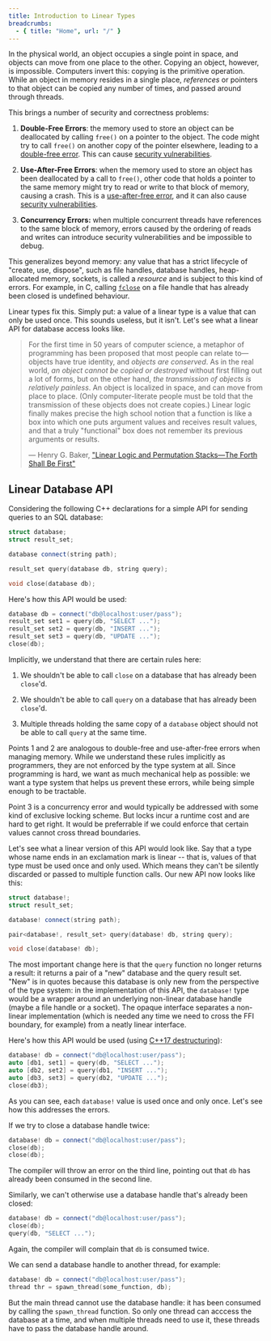 ```yaml
---
title: Introduction to Linear Types
breadcrumbs:
  - { title: "Home", url: "/" }
---
```


In the physical world, an object occupies a single point in space, and objects
can move from one place to the other. Copying an object, however, is
impossible. Computers invert this: copying is the primitive operation. While an
object in memory resides in a single place, _references_ or pointers to that
object can be copied any number of times, and passed around through threads.

This brings a number of security and correctness problems:

1. **Double-Free Errors**: the memory used to store an object can be deallocated
   by calling `free()` on a pointer to the object. The code might try to call
   `free()` on another copy of the pointer elsewhere, leading to a [double-free
   error][2free]. This can cause [security vulnerabilities][2freesec].

2. **Use-After-Free Errors**: when the memory used to store an object has been
   deallocated by a call to `free()`, other code that holds a pointer to the
   same memory might try to read or write to that block of memory, causing a
   crash. This is a [use-after-free error][afterfree], and it can also cause
   [security vulnerabilities][afterfreesec].

3. **Concurrency Errors:** when multiple concurrent threads have references to
   the same block of memory, errors caused by the ordering of reads and writes
   can introduce security vulnerabilities and be impossible to debug.

This generalizes beyond memory: any value that has a strict lifecycle of
"create, use, dispose", such as file handles, database handles, heap-allocated
memory, sockets, is called a _resource_ and is subject to this kind of
errors. For example, in C, calling [`fclose`][fclose] on a file handle that has
already been closed is undefined behaviour.

Linear types fix this. Simply put: a value of a linear type is a value that can
only be used once. This sounds useless, but it isn't. Let's see what a linear
API for database access looks like.

>For the first time in 50 years of computer science, a metaphor of programming
>has been proposed that most people can relate to—objects have true identity,
>and _objects are conserved_. As in the real world, _an object cannot be copied
>or destroyed_ without first filling out a lot of forms, but on the other hand,
>_the transmission of objects is relatively painless_. An object is localized in
>space, and can move from place to place. (Only computer-literate people must be
>told that the transmission of these objects does not create copies.) Linear
>logic finally makes precise the high school notion that a function is like a
>box into which one puts argument values and receives result values, and that a
>truly "functional" box does not remember its previous arguments or results.
>
>— Henry G. Baker, ["Linear Logic and Permutation Stacks—The Forth Shall Be First"][forth]

## Linear Database API

Considering the following C++ declarations for a simple API for sending queries
to an SQL database:

```c++
struct database;
struct result_set;

database connect(string path);

result_set query(database db, string query);

void close(database db);
```

Here's how this API would be used:

```c++
database db = connect("db@localhost:user/pass");
result_set set1 = query(db, "SELECT ...");
result_set set2 = query(db, "INSERT ...");
result_set set3 = query(db, "UPDATE ...");
close(db);
```

Implicitly, we understand that there are certain rules here:

1. We shouldn't be able to call `close` on a database that has already been
   `close`'d.

2. We shouldn't be able to call `query` on a database that has already been
   `close`'d.

3. Multiple threads holding the same copy of a `database` object should not be
   able to call `query` at the same time.

Points 1 and 2 are analogous to double-free and use-after-free errors when
managing memory. While we understand these rules implicitly as programmers, they
are not enforced by the type system at all. Since programming is hard, we want
as much mechanical help as possible: we want a type system that helps us prevent
these errors, while being simple enough to be tractable.

Point 3 is a concurrency error and would typically be addressed with some kind
of exclusive locking scheme. But locks incur a runtime cost and are hard to get
right. It would be preferrable if we could enforce that certain values cannot
cross thread boundaries.

Let's see what a linear version of this API would look like. Say that a type
whose name ends in an exclamation mark is linear -- that is, values of that type
must be used once and only used. Which means they can't be silently discarded or
passed to multiple function calls. Our new API now looks like this:

```c++
struct database!;
struct result_set;

database! connect(string path);

pair<database!, result_set> query(database! db, string query);

void close(database! db);
```

The most important change here is that the `query` function no longer returns a
result: it returns a pair of a "new" database and the query result set. "New" is
in quotes because this database is only new from the perspective of the type
system: in the implementation of this API, the `database!` type would be a
wrapper around an underlying non-linear database handle (maybe a file handle or
a socket). The opaque interface separates a non-linear implementation (which is
needed any time we need to cross the FFI boundary, for example) from a neatly
linear interface.

Here's how this API would be used (using [C++17 destructuring][destr]):

```c++
database! db = connect("db@localhost:user/pass");
auto [db1, set1] = query(db, "SELECT ...");
auto [db2, set2] = query(db1, "INSERT ...");
auto [db3, set3] = query(db2, "UPDATE ...");
close(db3);
```

As you can see, each `database!` value is used once and only once. Let's see how
this addresses the errors.

If we try to close a database handle twice:

```c++
database! db = connect("db@localhost:user/pass");
close(db);
close(db);
```

The compiler will throw an error on the third line, pointing out that `db` has
already been consumed in the second line.

Similarly, we can't otherwise use a database handle that's already been closed:

```c++
database! db = connect("db@localhost:user/pass");
close(db);
query(db, "SELECT ...");
```

Again, the compiler will complain that `db` is consumed twice.

We can send a database handle to another thread, for example:

```c++
database! db = connect("db@localhost:user/pass");
thread thr = spawn_thread(some_function, db);
```

But the main thread cannot use the database handle: it has been consumed by
calling the `spawn_thread` function. So only one thread can acccess the database
at a time, and when multiple threads need to use it, these threads have to pass
the database handle around.

[forth]: https://www.plover.com/~mjd/misc/hbaker-archive/ForthStack.html
[2free]: https://cwe.mitre.org/data/definitions/415.html
[2freesec]: https://owasp.org/www-community/vulnerabilities/Doubly_freeing_memory
[afterfree]: https://cwe.mitre.org/data/definitions/416.html
[afterfreesec]: https://owasp.org/www-community/vulnerabilities/Using_freed_memory
[fclose]: https://man7.org/linux/man-pages/man3/fclose.3.html
[destr]: https://en.cppreference.com/w/cpp/language/structured_binding
